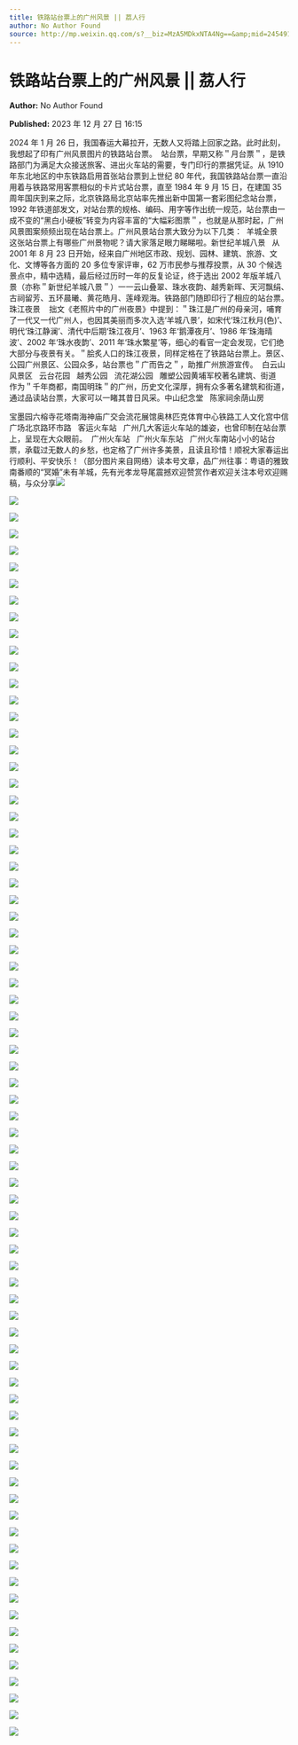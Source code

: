 ```yaml
---
title: 铁路站台票上的广州风景 || 茘人行
author: No Author Found
source: http://mp.weixin.qq.com/s?__biz=MzA5MDkxNTA4Ng==&amp;mid=2454914525&amp;idx=1&amp;sn=51588ba1056d9e5ab27bf41d161db322&amp;chksm=87a3cdbcb0d444aa9f761599828c957e05967dfd893dce10a2c8599c3e37a52c9ff7692595c8#rd
---
```


# 铁路站台票上的广州风景 || 茘人行

**Author:** No Author Found

**Published:** 2023 年 12 月 27 日 16:15

2024 年 1 月 26 日，我国春运大幕拉开，无数人又将踏上回家之路。此时此刻，我想起了印有广州风景图片的铁路站台票。  站台票，早期又称＂月台票＂，是铁路部门为满足大众接送旅客、进出火车站的需要，专门印行的票据凭证。从 1910 年东北地区的中东铁路启用首张站台票到上世纪 80 年代，我国铁路站台票一直沿用着与铁路常用客票相似的卡片式站台票，直至 1984 年 9 月 15 日，在建国 35 周年国庆到来之际，北京铁路局北京站率先推出新中国第一套彩图纪念站台票，1992 年铁道部发文，对站台票的规格、编码、用字等作出统一规范，站台票由一成不变的“黑白小硬板”转变为内容丰富的“大幅彩图票＂，也就是从那时起，广州风景图案频频出现在站台票上。广州风景站台票大致分为以下几类：  羊城全景   这张站台票上有哪些广州景物呢？请大家落足眼力睇睇啦。新世纪羊城八景   从 2001 年 8 月 23 日开始，经来自广州地区市政、规划、园林、建筑、旅游、文化、文博等各方面的 20 多位专家评审，62 万市民参与推荐投票，从 30 个候选景点中，精中选精，最后经过历时一年的反复论证，终于选出 2002 年版羊城八景（亦称＂新世纪羊城八景＂）一一云山叠翠、珠水夜韵、越秀新晖、天河飘绢、古祠留芳、五环晨曦、黄花皓月、莲峰观海。铁路部门随即印行了相应的站台票。珠江夜景    拙文《老照片中的广州夜景》中提到：＂珠江是广州的母亲河，哺育了一代又一代广州人，也因其美丽而多次入选‘羊城八景’，如宋代‘珠江秋月(色)’、明代‘珠江静澜’、清代中后期‘珠江夜月’、1963 年‘鹅潭夜月’、1986 年‘珠海晴波’、2002 年‘珠水夜韵’、2011 年‘珠水繁星’等，细心的看官一定会发现，它们绝大部分与夜景有关。＂脍炙人口的珠江夜景，同样定格在了铁路站台票上。景区、公园广州景区、公园众多，站台票也＂广而告之＂，助推广州旅游宣传。  白云山风景区   云台花园   越秀公园   流花湖公园   雕塑公园黄埔军校著名建筑、街道   作为＂千年商都，南国明珠＂的广州，历史文化深厚，拥有众多著名建筑和街道，通过品读站台票，大家可以一睹其昔日风采。中山纪念堂   陈家祠余荫山房

宝墨园六榕寺花塔南海神庙广交会流花展馆奥林匹克体育中心铁路工人文化宫中信广场北京路环市路   客运火车站   广州几大客运火车站的雄姿，也曾印制在站台票上，呈现在大众眼前。  广州火车站   广州火车东站   广州火车南站小小的站台票，承载过无数人的乡愁，也定格了广州许多美景，且读且珍惜！顺祝大家春运出行顺利、平安快乐！（部分图片来自网络）读本号文章，品广州往事：粤语的雅致南番顺的“冥婚”未有羊城，先有光孝龙导尾震撼欢迎赞赏作者欢迎关注本号欢迎赐稿，与众分享![](https://mmbiz.qpic.cn/mmbiz_jpg/PJWG74pLsMYUK97ia058Pr8ycibUa3O5Zg3ic5YGvlRicZ7PZXXDSlcoib1KuTF1ZKjcniaFYJtRcVnIb3lkn1F3DFrw/640)

![](https://mmbiz.qpic.cn/mmbiz_gif/PJWG74pLsMYUK97ia058Pr8ycibUa3O5ZgSnKf5PIyIEic8uXMmZF3hgdg97PYKhsX9rgI6iaNn1S7QiaAIdS1x9MGg/640)

![](https://mmbiz.qpic.cn/mmbiz_gif/PJWG74pLsMYUK97ia058Pr8ycibUa3O5ZgSnKf5PIyIEic8uXMmZF3hgdg97PYKhsX9rgI6iaNn1S7QiaAIdS1x9MGg/640)

![](https://mmbiz.qpic.cn/mmbiz_jpg/PJWG74pLsMYUK97ia058Pr8ycibUa3O5ZgUScZiaicmMibgngnyNibR84Tp4ibtUbY5zgOjO5YZFEzp1rFJ94UYxgtA8g/640)

![](https://mmbiz.qpic.cn/mmbiz_gif/PJWG74pLsMYUK97ia058Pr8ycibUa3O5ZgSnKf5PIyIEic8uXMmZF3hgdg97PYKhsX9rgI6iaNn1S7QiaAIdS1x9MGg/640)

![](https://mmbiz.qpic.cn/mmbiz_gif/PJWG74pLsMYUK97ia058Pr8ycibUa3O5ZgSnKf5PIyIEic8uXMmZF3hgdg97PYKhsX9rgI6iaNn1S7QiaAIdS1x9MGg/640)

![](https://mmbiz.qpic.cn/mmbiz_jpg/PJWG74pLsMYUK97ia058Pr8ycibUa3O5ZgNPoFgbfPqgDcEgrCxkIA3S2eWHvXZacaiaonkibdjyxwHBBxM8JEQicGQ/640)

![](https://mmbiz.qpic.cn/mmbiz_jpg/PJWG74pLsMYUK97ia058Pr8ycibUa3O5ZgbDdwO2U5t6tiaKLGReh0BEKWT3fgsQPKG6tPdCLswV8rGa6n36rQ9Ng/640)

![](https://mmbiz.qpic.cn/mmbiz_png/PJWG74pLsMYUK97ia058Pr8ycibUa3O5ZgyxTzST4QiblfWDQTOWXtcObKbfhUjW0caJbOu8y3cNbFrUfp9BRu01g/640)

![](https://mmbiz.qpic.cn/mmbiz_jpg/PJWG74pLsMYUK97ia058Pr8ycibUa3O5ZgeLFr5rCHtZbaQt8mzptBTEYb1sp0Ky3wCE4IFtjicib1kjGtINIZphgA/640)

![](https://mmbiz.qpic.cn/mmbiz_gif/PJWG74pLsMYUK97ia058Pr8ycibUa3O5ZgSnKf5PIyIEic8uXMmZF3hgdg97PYKhsX9rgI6iaNn1S7QiaAIdS1x9MGg/640)

![](https://mmbiz.qpic.cn/mmbiz_gif/PJWG74pLsMYUK97ia058Pr8ycibUa3O5ZgSnKf5PIyIEic8uXMmZF3hgdg97PYKhsX9rgI6iaNn1S7QiaAIdS1x9MGg/640)

![](https://mmbiz.qpic.cn/mmbiz_gif/PJWG74pLsMYUK97ia058Pr8ycibUa3O5ZggGrGwptSdoPGvWRnVrrsw77EgLK7mND1rBtsrxYlBvmf1ezfrIdnEA/640)

![](https://mmbiz.qpic.cn/mmbiz_jpg/PJWG74pLsMYUK97ia058Pr8ycibUa3O5ZgDCfX6IqFJ6ib9zdXSkJib1c36Ypw1hrj0reDywlQCzcfzIJRibhhMsP9g/640)

![](https://mmbiz.qpic.cn/mmbiz_jpg/PJWG74pLsMYUK97ia058Pr8ycibUa3O5Zgd75xPjHz1ny46ib0hUmUz2iaK7micLbqL4iae6774ZGVne60RgIdvdfoUw/640)

![](https://mmbiz.qpic.cn/mmbiz_jpg/PJWG74pLsMYUK97ia058Pr8ycibUa3O5ZgE6yPxHnbWTGYQKSknWIkmGiaxrTaJtRwFOw4L3nc86cicaJucGhHvicFQ/640)

![](https://mmbiz.qpic.cn/mmbiz_jpg/PJWG74pLsMYUK97ia058Pr8ycibUa3O5ZgZq5mmZ2wgW08C40YDWMkctbjXtia99tyrUKibKO9PyMpFI2SLWLKk9Ig/640)

![](https://mmbiz.qpic.cn/mmbiz_gif/PJWG74pLsMYUK97ia058Pr8ycibUa3O5Zg4CM7zLHOoNS60lZoMK0bKiauTmJlIcZqK5FzIaEJ8rw2tJwG2doZY4g/640)

![](https://mmbiz.qpic.cn/mmbiz_png/PJWG74pLsMYUK97ia058Pr8ycibUa3O5ZgjPNREDWgpKfk8BBSicwWXX9C6yLHkJ23kbbtnmthEjNiasW7DZkSZaMw/640)

![](https://mmbiz.qpic.cn/mmbiz_jpg/PJWG74pLsMYUK97ia058Pr8ycibUa3O5ZgI2nGTN9zaDTVdj9NKH3qqrZY56dIu2icX0r9YgQ0iaHAlu4vWIW4uHicA/640)

![](https://mmbiz.qpic.cn/mmbiz_gif/PJWG74pLsMYUK97ia058Pr8ycibUa3O5Zg4CM7zLHOoNS60lZoMK0bKiauTmJlIcZqK5FzIaEJ8rw2tJwG2doZY4g/640)

![](https://mmbiz.qpic.cn/mmbiz_png/PJWG74pLsMYUK97ia058Pr8ycibUa3O5ZgjPNREDWgpKfk8BBSicwWXX9C6yLHkJ23kbbtnmthEjNiasW7DZkSZaMw/640)

![](https://mmbiz.qpic.cn/mmbiz_jpg/PJWG74pLsMYUK97ia058Pr8ycibUa3O5ZgcPve3d3sZfryH8ywwSGJtNXRibmdO9s5QicKZcoIO4YqJtvcOSD4YO3A/640)

![](https://mmbiz.qpic.cn/mmbiz_jpg/PJWG74pLsMYUK97ia058Pr8ycibUa3O5ZgnsKzak6ZSmVibicJJQAW7XZFD9tnc1f6JCgPoMzx9Az1p0OeFGxWicd8w/640)

![](https://mmbiz.qpic.cn/mmbiz_png/PJWG74pLsMYUK97ia058Pr8ycibUa3O5Zg3MXrWURo3NicQ8sgJBGbcpEr5q7NjfPfXTGnD4pFoQOEmcjCAoZ0Ymw/640)

![](https://mmbiz.qpic.cn/mmbiz_png/PJWG74pLsMYUK97ia058Pr8ycibUa3O5ZgZK6gTHqv1mWZmotiaiabAxGZdDWjsPaB6rN9oPhb78NNPAZ9W1QInkFA/640)

![](https://mmbiz.qpic.cn/mmbiz_jpg/PJWG74pLsMYUK97ia058Pr8ycibUa3O5Zgu6VC6zMHiaiabZmH1IGrTwlqxRZXOgDusz4uLyfSqcPFzYiagDkpNKtgA/640)

![](https://mmbiz.qpic.cn/mmbiz_jpg/PJWG74pLsMYUK97ia058Pr8ycibUa3O5ZgQwQ5XXP4axv6GvhGEsgsvWWnmia3UeFDA2YtjicmjSh53icM0oHGZh4Cw/640)

![](https://mmbiz.qpic.cn/mmbiz_jpg/PJWG74pLsMYUK97ia058Pr8ycibUa3O5Zgd9ciazw8dnhYkcw8VCgDKYrvlAB6T5RVFy517ic6V8dWcOBuGTUjYCaw/640)

![](https://mmbiz.qpic.cn/mmbiz_gif/PJWG74pLsMYUK97ia058Pr8ycibUa3O5ZgSnKf5PIyIEic8uXMmZF3hgdg97PYKhsX9rgI6iaNn1S7QiaAIdS1x9MGg/640)

![](https://mmbiz.qpic.cn/mmbiz_gif/PJWG74pLsMYUK97ia058Pr8ycibUa3O5ZgSnKf5PIyIEic8uXMmZF3hgdg97PYKhsX9rgI6iaNn1S7QiaAIdS1x9MGg/640)

![](https://mmbiz.qpic.cn/mmbiz_gif/PJWG74pLsMYUK97ia058Pr8ycibUa3O5ZgicTREsoMqNQTgm4x8qVic8msFSf9nvVxc5tawa4Jj3GBDSsiaS1Mpv6tQ/640)

![](https://mmbiz.qpic.cn/mmbiz_png/PJWG74pLsMYUK97ia058Pr8ycibUa3O5ZgtMibGGHHEfWNBYHLUy3NIp7zy9ic7L0dkDfJwmiaNY7hy5mDlNqcs1MwA/640)

![](https://mmbiz.qpic.cn/mmbiz_jpg/PJWG74pLsMYUK97ia058Pr8ycibUa3O5ZgMGdCFQxfS8nCL2VIgn9f5sFO5PWIBqSzUklHCPGiagadqdibbic9uVrpw/640)

![](https://mmbiz.qpic.cn/mmbiz_gif/PJWG74pLsMYUK97ia058Pr8ycibUa3O5ZgicTREsoMqNQTgm4x8qVic8msFSf9nvVxc5tawa4Jj3GBDSsiaS1Mpv6tQ/640)

![](https://mmbiz.qpic.cn/mmbiz_png/PJWG74pLsMYUK97ia058Pr8ycibUa3O5ZgtMibGGHHEfWNBYHLUy3NIp7zy9ic7L0dkDfJwmiaNY7hy5mDlNqcs1MwA/640)

![](https://mmbiz.qpic.cn/mmbiz_jpg/PJWG74pLsMYUK97ia058Pr8ycibUa3O5ZgpVD3ZtoeMDTl04IwsBAK2AwWicuggdHsZRzBjZ4gXjNlSX2hpm3P0Vw/640)

![](https://mmbiz.qpic.cn/mmbiz_gif/PJWG74pLsMYUK97ia058Pr8ycibUa3O5ZgicTREsoMqNQTgm4x8qVic8msFSf9nvVxc5tawa4Jj3GBDSsiaS1Mpv6tQ/640)

![](https://mmbiz.qpic.cn/mmbiz_png/PJWG74pLsMYUK97ia058Pr8ycibUa3O5ZgtMibGGHHEfWNBYHLUy3NIp7zy9ic7L0dkDfJwmiaNY7hy5mDlNqcs1MwA/640)

![](https://mmbiz.qpic.cn/mmbiz_jpg/PJWG74pLsMYUK97ia058Pr8ycibUa3O5Zgl8bEumrbKYqYoh18yFlj0CuSy6qI23PJJQawRlHwakNc9BbLyYGomg/640)

![](https://mmbiz.qpic.cn/mmbiz_gif/PJWG74pLsMYUK97ia058Pr8ycibUa3O5ZgjukVIaPG0vXSvMb2lf1GDrauA3lZpFcyKric8PgJ5icYttoiaPAfUoIqw/640)

![](https://mmbiz.qpic.cn/mmbiz_jpg/PJWG74pLsMYUK97ia058Pr8ycibUa3O5ZgqVBFN6vXjVzmFK3c6n4KrpyCG2RUPqSbOuyuMJLvyGgwtBS3NTkfKw/640)

![](https://mmbiz.qpic.cn/mmbiz_gif/PJWG74pLsMYUK97ia058Pr8ycibUa3O5ZgicTREsoMqNQTgm4x8qVic8msFSf9nvVxc5tawa4Jj3GBDSsiaS1Mpv6tQ/640)

![](https://mmbiz.qpic.cn/mmbiz_png/PJWG74pLsMYUK97ia058Pr8ycibUa3O5ZgtMibGGHHEfWNBYHLUy3NIp7zy9ic7L0dkDfJwmiaNY7hy5mDlNqcs1MwA/640)

![](https://mmbiz.qpic.cn/mmbiz_jpg/PJWG74pLsMYUK97ia058Pr8ycibUa3O5ZgoIwibdeRhzqNYmianYENZ19wQ0UoaYo2pFlgnHSE74jViaKpWFibkb9e7g/640)

![](https://mmbiz.qpic.cn/mmbiz_gif/PJWG74pLsMYUK97ia058Pr8ycibUa3O5ZgicTREsoMqNQTgm4x8qVic8msFSf9nvVxc5tawa4Jj3GBDSsiaS1Mpv6tQ/640)

![](https://mmbiz.qpic.cn/mmbiz_png/PJWG74pLsMYUK97ia058Pr8ycibUa3O5ZgtMibGGHHEfWNBYHLUy3NIp7zy9ic7L0dkDfJwmiaNY7hy5mDlNqcs1MwA/640)

![](https://mmbiz.qpic.cn/mmbiz_jpg/PJWG74pLsMYUK97ia058Pr8ycibUa3O5Zgw3lb0W7tiaIuyE52woGYALOp78ngMGXE7Kv6RQg36cAkfV3IMicUDUAw/640)

![](https://mmbiz.qpic.cn/mmbiz_gif/PJWG74pLsMYUK97ia058Pr8ycibUa3O5ZgicTREsoMqNQTgm4x8qVic8msFSf9nvVxc5tawa4Jj3GBDSsiaS1Mpv6tQ/640)

![](https://mmbiz.qpic.cn/mmbiz_png/PJWG74pLsMYUK97ia058Pr8ycibUa3O5ZgtMibGGHHEfWNBYHLUy3NIp7zy9ic7L0dkDfJwmiaNY7hy5mDlNqcs1MwA/640)

![](https://mmbiz.qpic.cn/mmbiz_jpg/PJWG74pLsMYUK97ia058Pr8ycibUa3O5Zg9wGaAdeLqxLV6okzMvNhn5SXmhVgqXL4cibofqTbywjGdibusoIhvpBw/640)

![](https://mmbiz.qpic.cn/mmbiz_gif/PJWG74pLsMYUK97ia058Pr8ycibUa3O5ZgicTREsoMqNQTgm4x8qVic8msFSf9nvVxc5tawa4Jj3GBDSsiaS1Mpv6tQ/640)

![](https://mmbiz.qpic.cn/mmbiz_png/PJWG74pLsMYUK97ia058Pr8ycibUa3O5ZgtMibGGHHEfWNBYHLUy3NIp7zy9ic7L0dkDfJwmiaNY7hy5mDlNqcs1MwA/640)

![](https://mmbiz.qpic.cn/mmbiz_jpg/PJWG74pLsMYUK97ia058Pr8ycibUa3O5Zg8b5klgAicbYrnb716Am1JoALFXXUXDo2vdMT56UM6x3SPRr5HGiayLsA/640)

![](https://mmbiz.qpic.cn/mmbiz_gif/PJWG74pLsMYUK97ia058Pr8ycibUa3O5ZgicTREsoMqNQTgm4x8qVic8msFSf9nvVxc5tawa4Jj3GBDSsiaS1Mpv6tQ/640)

![](https://mmbiz.qpic.cn/mmbiz_png/PJWG74pLsMYUK97ia058Pr8ycibUa3O5ZgtMibGGHHEfWNBYHLUy3NIp7zy9ic7L0dkDfJwmiaNY7hy5mDlNqcs1MwA/640)

![](https://mmbiz.qpic.cn/mmbiz_jpg/PJWG74pLsMYUK97ia058Pr8ycibUa3O5ZgcpBMic2eUcFaGBfEAH6wFKFDPpMYlypDvJTUKibPxr4vjibdNSJZ2wJQA/640)

![](https://mmbiz.qpic.cn/mmbiz_gif/PJWG74pLsMYUK97ia058Pr8ycibUa3O5ZgicTREsoMqNQTgm4x8qVic8msFSf9nvVxc5tawa4Jj3GBDSsiaS1Mpv6tQ/640)

![](https://mmbiz.qpic.cn/mmbiz_png/PJWG74pLsMYUK97ia058Pr8ycibUa3O5ZgtMibGGHHEfWNBYHLUy3NIp7zy9ic7L0dkDfJwmiaNY7hy5mDlNqcs1MwA/640)

![](https://mmbiz.qpic.cn/mmbiz_jpg/PJWG74pLsMYUK97ia058Pr8ycibUa3O5Zg12fqqBY5ib1CiaQib72mxicfN5zOGDAzPahI1eOgGJ03z1j6ppLPkdNDPg/640)

![](https://mmbiz.qpic.cn/mmbiz_gif/PJWG74pLsMYUK97ia058Pr8ycibUa3O5ZgicTREsoMqNQTgm4x8qVic8msFSf9nvVxc5tawa4Jj3GBDSsiaS1Mpv6tQ/640)

![](https://mmbiz.qpic.cn/mmbiz_png/PJWG74pLsMYUK97ia058Pr8ycibUa3O5ZgtMibGGHHEfWNBYHLUy3NIp7zy9ic7L0dkDfJwmiaNY7hy5mDlNqcs1MwA/640)

![](https://mmbiz.qpic.cn/mmbiz_jpg/PJWG74pLsMYUK97ia058Pr8ycibUa3O5ZgIxQKjAMibonUoB1wpwfWY3CKO4ibcImUYLQEVsNUQh1B0HlTIytibkyOg/640)

![](https://mmbiz.qpic.cn/mmbiz_gif/PJWG74pLsMYUK97ia058Pr8ycibUa3O5ZgicTREsoMqNQTgm4x8qVic8msFSf9nvVxc5tawa4Jj3GBDSsiaS1Mpv6tQ/640)

![](https://mmbiz.qpic.cn/mmbiz_png/PJWG74pLsMYUK97ia058Pr8ycibUa3O5ZgtMibGGHHEfWNBYHLUy3NIp7zy9ic7L0dkDfJwmiaNY7hy5mDlNqcs1MwA/640)

![](https://mmbiz.qpic.cn/mmbiz_jpg/PJWG74pLsMYUK97ia058Pr8ycibUa3O5ZgZeXDmJMibOqoicGKpOXXMic0a4SFiaNfurWrSOtvbfhNQLcrUf4W9MFG8w/640)

![](https://mmbiz.qpic.cn/mmbiz_gif/PJWG74pLsMYUK97ia058Pr8ycibUa3O5ZgSnKf5PIyIEic8uXMmZF3hgdg97PYKhsX9rgI6iaNn1S7QiaAIdS1x9MGg/640)

![](https://mmbiz.qpic.cn/mmbiz_gif/PJWG74pLsMYUK97ia058Pr8ycibUa3O5ZgSnKf5PIyIEic8uXMmZF3hgdg97PYKhsX9rgI6iaNn1S7QiaAIdS1x9MGg/640)

![](https://mmbiz.qpic.cn/mmbiz_jpg/PJWG74pLsMYUK97ia058Pr8ycibUa3O5ZguQDITickia9HhOpQBn6vWjRXO23qa6pGZwdArKDW8W3Q15ib8CF2OBGyw/640)

![](https://mmbiz.qpic.cn/mmbiz_png/PJWG74pLsMYUK97ia058Pr8ycibUa3O5ZgyxTzST4QiblfWDQTOWXtcObKbfhUjW0caJbOu8y3cNbFrUfp9BRu01g/640)

![](https://mmbiz.qpic.cn/mmbiz_jpg/PJWG74pLsMYUK97ia058Pr8ycibUa3O5ZgvoVmJ9P5a1MsmbehAG57OEY9UBtmJFgSDoQEjIUpOkeGn9kDicsoEicQ/640)

![](https://mmbiz.qpic.cn/mmbiz_gif/PJWG74pLsMYUK97ia058Pr8ycibUa3O5ZggGrGwptSdoPGvWRnVrrsw77EgLK7mND1rBtsrxYlBvmf1ezfrIdnEA/640)

![](https://mmbiz.qpic.cn/mmbiz_jpg/PJWG74pLsMYUK97ia058Pr8ycibUa3O5ZgPakNgicvaV8pKwzOGJCgAA5W1647oOq66sJOT3ktnKoBniakcaVOiaQSw/640)

![](https://mmbiz.qpic.cn/mmbiz_jpg/PJWG74pLsMYUK97ia058Pr8ycibUa3O5ZgACebnNYn6UvLKajEXINRXWwO35IbY1JvRghYxL3kJsWQF0IjAcicGaA/640)

![](https://mmbiz.qpic.cn/mmbiz_png/PJWG74pLsMYUK97ia058Pr8ycibUa3O5Zgu8IK8M1SKCF7Tgq2EwxsR5pibKQ9aiaVIH24J2GWOHEjSbq19diaZtbBQ/640)

![](https://mmbiz.qpic.cn/mmbiz_jpg/PJWG74pLsMYUK97ia058Pr8ycibUa3O5ZgwGfYzBCZLXQSK3lUmzAWWrYM60K708JhNaOoCiapGRnXshSQHARWiawQ/640)
